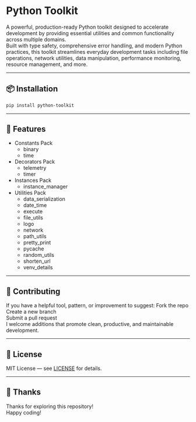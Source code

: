 # Python Toolkit
A powerful, production-ready Python toolkit designed to accelerate development by providing essential utilities and common functionality across multiple domains. <br>
Built with type safety, comprehensive error handling, and modern Python practices, this toolkit streamlines everyday development tasks including file operations, network utilities, data manipulation, performance monitoring, resource management, and more.

---

## 📦 Installation

```bash
pip install python-toolkit
```

---

## 🚀 Features
- Constants Pack 
  - binary 
  - time
- Decorators Pack
  - telemetry
  - timer
- Instances Pack 
  - instance_manager
- Utilities Pack
  - data_serialization
  - date_time
  - execute
  - file_utils
  - logo
  - network
  - path_utils
  - pretty_print
  - pycache
  - random_utils
  - shorten_url
  - venv_details

---

## 🤝 Contributing
If you have a helpful tool, pattern, or improvement to suggest:
Fork the repo <br>
Create a new branch <br>
Submit a pull request <br>
I welcome additions that promote clean, productive, and maintainable development. <br>

---

## 📄 License
MIT License — see [LICENSE](LICENSE) for details.

---

## 🙏 Thanks
Thanks for exploring this repository! <br>
Happy coding! <br>
